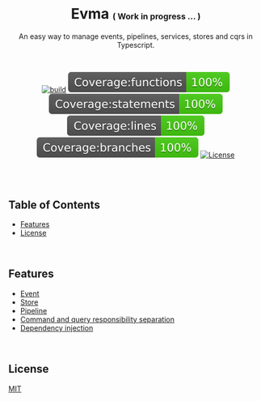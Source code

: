 <h1 align="center">
   <b>
        Evma
    </b>
    <sup><sub><sub>
        ( Work in progress ... )
    </sub></sub></sup>
</h1>

<p align="center">An easy way to manage events, pipelines, services, stores and cqrs in Typescript.</p>
<br />

<div align="center">

[![build][build-image]](build)
[![coverage:functions][coverage:functions-image]](coverage)
[![coverage:statements][coverage:statements-image]](coverage)
[![coverage:lines][coverage:lines-image]](coverage)
[![coverage:branches][coverage:branches-image]](coverage)
[![License][license-image]][license-url]

[build-image]: https://img.shields.io/github/actions/workflow/status/ArashAbdiGhafoori/evma/jest.yml?label=build&branch=main
[coverage:functions-image]: ./coverage/badge-functions.svg
[coverage:statements-image]: ./coverage/badge-statements.svg
[coverage:lines-image]: ./coverage/badge-lines.svg
[coverage:branches-image]: ./coverage/badge-branches.svg
[license-url]: https://opensource.org/licenses/MIT
[license-image]: https://img.shields.io/npm/l/make-coverage-badge.svg

</div>

<br />
<br />

## Table of Contents

- [Features](#features)
- [License](#license)

<br />

## Features

- [Event](./docs/event.md)
- [Store](./docs/store.md)
- [Pipeline](./docs/pipeline.md)
- [Command and query responsibility separation](./docs/cqrs.md)
- [Dependency injection](./docs/dependency-injection.md)

<br />

## License

[MIT](LICENSE)
